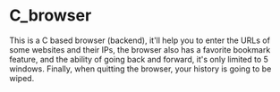 # C_browser
This is a C based browser (backend), it'll help you to enter the URLs of some websites and their IPs, the browser also has a favorite bookmark feature, and the ability of going back and forward, it's only limited to 5 windows. Finally, when quitting the browser, your history is going to be wiped.
